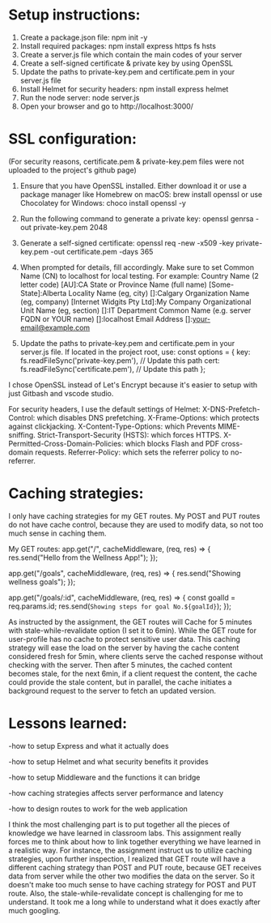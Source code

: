 # Setup instructions:

1. Create a package.json file: npm init -y
2. Install required packages: npm install express https fs hsts
3. Create a server.js file which contain the main codes of your server
4. Create a self-signed certificate & private key by using OpenSSL
5. Update the paths to private-key.pem and certificate.pem in your server.js file
6. Install Helmet for security headers: npm install express helmet
7. Run the node server: node server.js
8. Open your browser and go to http://localhost:3000/

# SSL configuration:

(For security reasons, certificate.pem & private-key.pem files were not uploaded to the project's github page)

1. Ensure that you have OpenSSL installed. Either download it or use a package manager like Homebrew on macOS:
   brew install openssl or use Chocolatey for Windows: choco install openssl -y

2. Run the following command to generate a private key:
   openssl genrsa -out private-key.pem 2048

3. Generate a self-signed certificate:
   openssl req -new -x509 -key private-key.pem -out certificate.pem -days 365

4. When prompted for details, fill accordingly. Make sure to set Common Name (CN) to localhost for local testing. For example:
   Country Name (2 letter code) [AU]:CA
   State or Province Name (full name) [Some-State]:Alberta
   Locality Name (eg, city) []:Calgary
   Organization Name (eg, company) [Internet Widgits Pty Ltd]:My Company
   Organizational Unit Name (eg, section) []:IT Department
   Common Name (e.g. server FQDN or YOUR name) []:localhost
   Email Address []:your-email@example.com

5. Update the paths to private-key.pem and certificate.pem in your server.js file. If located in the project root, use:
   const options = {
   key: fs.readFileSync('private-key.pem'), // Update this path
   cert: fs.readFileSync('certificate.pem'), // Update this path
   };

I chose OpenSSL instead of Let's Encrypt because it's easier to setup with just Gitbash and vscode studio.

For security headers, I use the default settings of Helmet:
X-DNS-Prefetch-Control: which disables DNS prefetching.
X-Frame-Options: which protects against clickjacking.
X-Content-Type-Options: which Prevents MIME-sniffing.
Strict-Transport-Security (HSTS): which forces HTTPS.
X-Permitted-Cross-Domain-Policies: which blocks Flash and PDF cross-domain requests.
Referrer-Policy: which sets the referrer policy to no-referrer.

# Caching strategies:

I only have caching strategies for my GET routes. My POST and PUT routes do not have cache control, because they are used to modify data, so not too much sense in caching them.

My GET routes:
app.get("/", cacheMiddleware, (req, res) => {
res.send("Hello from the Wellness App!");
});

app.get("/goals", cacheMiddleware, (req, res) => {
res.send("Showing wellness goals");
});

app.get("/goals/:id", cacheMiddleware, (req, res) => {
const goalId = req.params.id;
res.send(`Showing steps for goal No.${goalId}`);
});

As instructed by the assignment, the GET routes will Cache for 5 minutes with stale-while-revalidate option (I set it to 6min). While the GET route for user-profile has no cache to protect sensitive user data. This caching strategy will ease the load on the server by having the cache content considered fresh for 5min, where clients serve the cached response without checking with the server. Then after 5 minutes, the cached content becomes stale, for the next 6min, if a client request the content, the cache could provide the stale content, but in parallel, the cache initiates a background request to the server to fetch an updated version.

# Lessons learned:

-how to setup Express and what it actually does

-how to setup Helmet and what security benefits it provides

-how to setup Middleware and the functions it can bridge

-how caching strategies affects server performance and latency

-how to design routes to work for the web application

I think the most challenging part is to put together all the pieces of knowledge we have learned in classroom labs. This assignment really forces me to think about how to link
together everything we have learned in a realistic way. For instance, the assignment instruct us to utilize caching strategies, upon further inspection, I realized that GET route
will have a different caching strategy than POST and PUT route, because GET receives data from server while the other two modifies the data on the server. So it doesn't make too much
sense to have caching strategy for POST and PUT route. Also, the stale-while-revalidate concept is challenging for me to understand. It took me a long while to understand what it does exactly after much googling.
